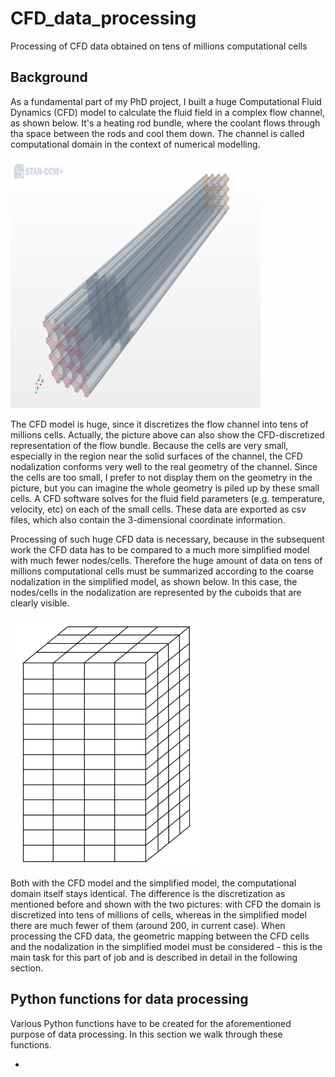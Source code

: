 # CFD_data_processing
Processing of CFD data obtained on tens of millions computational cells 

## Background

As a fundamental part of my PhD project, I built a huge Computational Fluid Dynamics (CFD) model to calculate the fluid field in a complex flow channel, as shown below. It's a heating rod bundle, where the coolant flows through tha space between the rods and cool them down. The channel is called computational domain in the context of numerical modelling. 

<img src="/CFDbundle.png" height="400"  width="400" >

The CFD model is huge, since it discretizes the flow channel into tens of millions cells. Actually, the picture above can also show the CFD-discretized representation of the flow bundle. Because the cells are very small, especially in the region near the solid surfaces of the channel, the CFD nodalization conforms very well to the real geometry of the channel. Since the cells are too small, I prefer to not display them on the geometry in the picture, but you can imagine the whole geometry is piled up by these small cells. A CFD software solves for the fluid field parameters (e.g. temperature, velocity, etc) on each of the small cells. These data are exported as csv files, which also contain the 3-dimensional coordinate information.

Processing of such huge CFD data is necessary, because in the subsequent work the CFD data has to be compared to a much more simplified model with much fewer nodes/cells. Therefore the huge amount of data on tens of millions computational cells must be summarized according to the coarse nodalization in the simplified model, as shown below. In this case, the nodes/cells in the nodalization are represented by the cuboids that are clearly visible.

<img src="/CTFbundle.png" height="400" >

Both with the CFD model and the simplified model, the computational domain itself stays identical. The difference is the discretization as mentioned before and shown with the two pictures: with CFD the domain is discretized into tens of millions of cells, whereas in the simplified model there are much fewer of them (around 200, in current case). When processing the CFD data, the geometric mapping between the CFD cells and the nodalization in the simplified model must be considered - this is the main task for this part of job and is described in detail in the following section.


## Python functions for data processing

Various Python functions have to be created for the aforementioned purpose of data processing. In this section we walk through these functions.

- 

